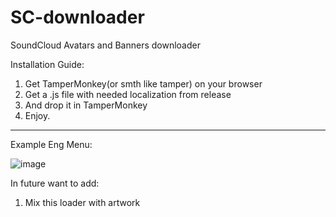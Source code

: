 # SC-downloader
SoundCloud Avatars and Banners downloader


Installation Guide:

1. Get TamperMonkey(or smth like tamper) on your browser
2. Get a .js file with needed localization from release
3. And drop it in TamperMonkey
4. Enjoy.

--------------------

Example Eng Menu:

![image](https://github.com/user-attachments/assets/74df3599-98cb-4170-8a97-6aba9e06deee)


In future want to add:

1. Mix this loader with artwork
